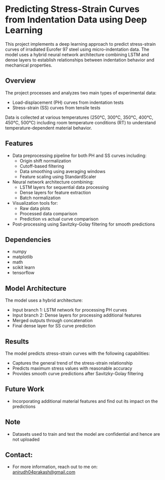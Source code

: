 # Predicting Stress-Strain Curves from Indentation Data using Deep Learning

This project implements a deep learning approach to predict stress-strain curves of irradiated Eurofer 97 steel using micro-indentation data. The model uses a hybrid neural network architecture combining LSTM and dense layers to establish relationships between indentation behavior and mechanical properties.

## Overview

The project processes and analyzes two main types of experimental data:
- Load-displacement (PH) curves from indentation tests
- Stress-strain (SS) curves from tensile tests

Data is collected at various temperatures (250°C, 300°C, 350°C, 400°C, 450°C, 500°C) including room temperature conditions (RT) to understand temperature-dependent material behavior.

## Features

- Data preprocessing pipeline for both PH and SS curves including:
  - Origin shift normalization
  - Cutoff-based filtering
  - Data smoothing using averaging windows
  - Feature scaling using StandardScaler
- Neural network architecture combining:
  - LSTM layers for sequential data processing
  - Dense layers for feature extraction
  - Batch normalization
- Visualization tools for:
  - Raw data plots
  - Processed data comparison
  - Prediction vs actual curve comparison
- Post-processing using Savitzky-Golay filtering for smooth predictions

## Dependencies
- numpy
- matplotlib
- math
- scikit learn
- tensorflow

## Model Architecture

The model uses a hybrid architecture:
- Input branch 1: LSTM network for processing PH curves
- Input branch 2: Dense layers for processing additional features
- Merged outputs through concatenation
- Final dense layer for SS curve prediction

## Results

The model predicts stress-strain curves with the following capabilities:

- Captures the general trend of the stress-strain relationship
- Predicts maximum stress values with reasonable accuracy
- Provides smooth curve predictions after Savitzky-Golay filtering

## Future Work
- Incorporating additional material features and find out its impact on the predictions

## Note
- Datasets used to train and test the model are confidential and hence are not uploaded

## Contact:
- For more information, reach out to me on: anirudh04prakash@gmail.com
